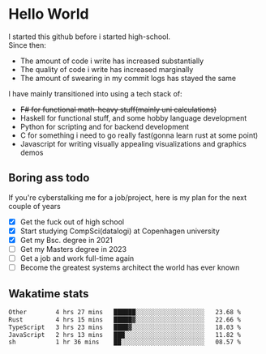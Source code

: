 # Hello World

I started this github before i started high-school.  
Since then:
- The amount of code i write has increased substantially
- The quality of code i write has increased marginally
- The amount of swearing in my commit logs has stayed the same

I have mainly transitioned into using a tech stack of:
- ~~F# for functional math-heavy stuff(mainly uni calculations)~~
- Haskell for functional stuff, and some hobby language development
- Python for scripting and for backend development
- C for something i need to go really fast(gonna learn rust at some point)
- Javascript for writing visually appealing visualizations and graphics demos

## Boring ass todo
If you're cyberstalking me for a job/project, here is my plan for the next couple of years
- [x] Get the fuck out of high school
- [x] Start studying CompSci(datalogi) at Copenhagen university
- [x] Get my Bsc. degree in 2021
- [ ] Get my Masters degree in 2023
- [ ] Get a job and work full-time again
- [ ] Become the greatest systems architect the world has ever known

## Wakatime stats
<!--START_SECTION:waka-->

```txt
Other        4 hrs 27 mins   ██████░░░░░░░░░░░░░░░░░░░   23.68 %
Rust         4 hrs 15 mins   █████▓░░░░░░░░░░░░░░░░░░░   22.66 %
TypeScript   3 hrs 23 mins   ████▓░░░░░░░░░░░░░░░░░░░░   18.03 %
JavaScript   2 hrs 13 mins   ███░░░░░░░░░░░░░░░░░░░░░░   11.82 %
sh           1 hr 36 mins    ██░░░░░░░░░░░░░░░░░░░░░░░   08.57 %
```

<!--END_SECTION:waka-->
